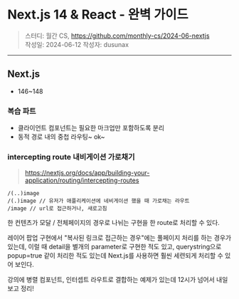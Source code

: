 # Next.js 14 & React - 완벽 가이드

> 스터디: 월간 CS, https://github.com/monthly-cs/2024-06-nextjs  
> 작성일: 2024-06-12
> 작성자: dusunax

---

## Next.js

- 146~148

### 복습 파트

- 클라이언트 컴포넌트는 필요한 마크업만 포함하도록 분리
- 동적 경로 내의 중첩 라우팅~ ok~

### intercepting route 내비게이션 가로채기

> https://nextjs.org/docs/app/building-your-application/routing/intercepting-routes

```tsx
/(..)image
/(.)image // 유저가 애플리케이션에 네비게이션 했을 때 가로채는 라우트
/image // url로 접근하거나, 새로고침
```

한 컨텐츠가 모달 / 전체페이지의 경우로 나뉘는 구현을 한 route로 처리할 수 있다.

레이어 팝업 구현에서 "복사된 링크로 접근하는 경우"에는 풀페이지 처리를 하는 경우가 있는데, 이럴 때 detail을 별개의 parameter로 구현한 적도 있고, querystring으로 popup=true 같이 처리한 적도 있는데 Next.js를 사용하면 훨씬 세련되게 처리할 수 있어 보인다.

강의에 병렬 컴포넌트, 인터셉트 라우트로 결합하는 예제가 있는데 12시가 넘어서 내일 보고 정리!
